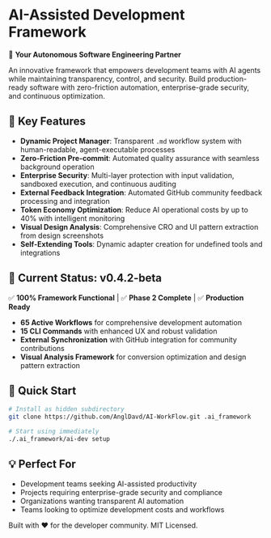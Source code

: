 # AI-Assisted Development Framework

🚀 **Your Autonomous Software Engineering Partner**

An innovative framework that empowers development teams with AI agents while maintaining transparency, control, and security. Build production-ready software with zero-friction automation, enterprise-grade security, and continuous optimization.

## 🌟 Key Features

- **Dynamic Project Manager**: Transparent `.md` workflow system with human-readable, agent-executable processes
- **Zero-Friction Pre-commit**: Automated quality assurance with seamless background operation
- **Enterprise Security**: Multi-layer protection with input validation, sandboxed execution, and continuous auditing
- **External Feedback Integration**: Automated GitHub community feedback processing and integration
- **Token Economy Optimization**: Reduce AI operational costs by up to 40% with intelligent monitoring
- **Visual Design Analysis**: Comprehensive CRO and UI pattern extraction from design screenshots
- **Self-Extending Tools**: Dynamic adapter creation for undefined tools and integrations

## 🎯 Current Status: v0.4.2-beta

✅ **100% Framework Functional** | ✅ **Phase 2 Complete** | ✅ **Production Ready**

- **65 Active Workflows** for comprehensive development automation
- **15 CLI Commands** with enhanced UX and robust validation
- **External Synchronization** with GitHub integration for community contributions
- **Visual Analysis Framework** for conversion optimization and design pattern extraction

## 🚀 Quick Start

```bash
# Install as hidden subdirectory
git clone https://github.com/AnglDavd/AI-WorkFlow.git .ai_framework

# Start using immediately
./.ai_framework/ai-dev setup
```

## 💡 Perfect For

- Development teams seeking AI-assisted productivity
- Projects requiring enterprise-grade security and compliance
- Organizations wanting transparent AI automation
- Teams looking to optimize development costs and workflows

Built with ❤️ for the developer community. MIT Licensed.